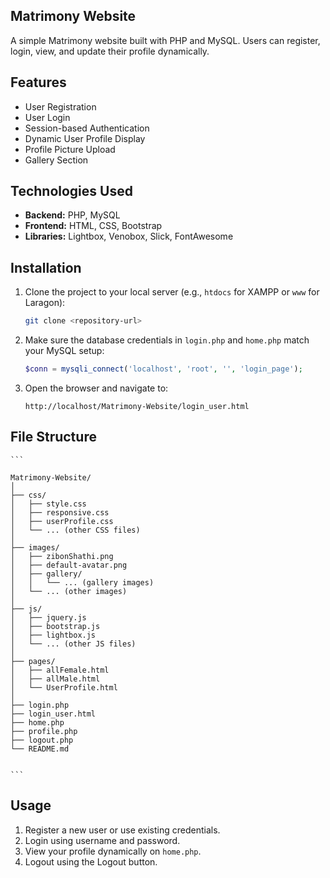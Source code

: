## Matrimony Website

A simple Matrimony website built with PHP and MySQL. Users can register, login, view, and update their profile dynamically.  

## Features

- User Registration
- User Login
- Session-based Authentication
- Dynamic User Profile Display
- Profile Picture Upload
- Gallery Section


## Technologies Used

- **Backend:** PHP, MySQL
- **Frontend:** HTML, CSS, Bootstrap
- **Libraries:** Lightbox, Venobox, Slick, FontAwesome


## Installation

1. Clone the project to your local server (e.g., `htdocs` for XAMPP or `www` for Laragon):

    ```bash
    git clone <repository-url>
    ```

2. Make sure the database credentials in `login.php` and `home.php` match your MySQL setup:

    ```php
    $conn = mysqli_connect('localhost', 'root', '', 'login_page');
    ```

3. Open the browser and navigate to:

    ```
    http://localhost/Matrimony-Website/login_user.html
    ```


## File Structure

    ```

    Matrimony-Website/
    │
    ├── css/
    │   ├── style.css
    │   ├── responsive.css
    │   ├── userProfile.css
    │   └── ... (other CSS files)
    │
    ├── images/
    │   ├── zibonShathi.png
    │   ├── default-avatar.png
    │   ├── gallery/
    │   │   └── ... (gallery images)
    │   └── ... (other images)
    │
    ├── js/
    │   ├── jquery.js
    │   ├── bootstrap.js
    │   ├── lightbox.js
    │   └── ... (other JS files)
    │
    ├── pages/
    │   ├── allFemale.html
    │   ├── allMale.html
    │   └── UserProfile.html
    │
    ├── login.php
    ├── login_user.html
    ├── home.php
    ├── profile.php
    ├── logout.php
    └── README.md


    ```

## Usage

1. Register a new user or use existing credentials.
2. Login using username and password.
3. View your profile dynamically on `home.php`.
4. Logout using the Logout button.

